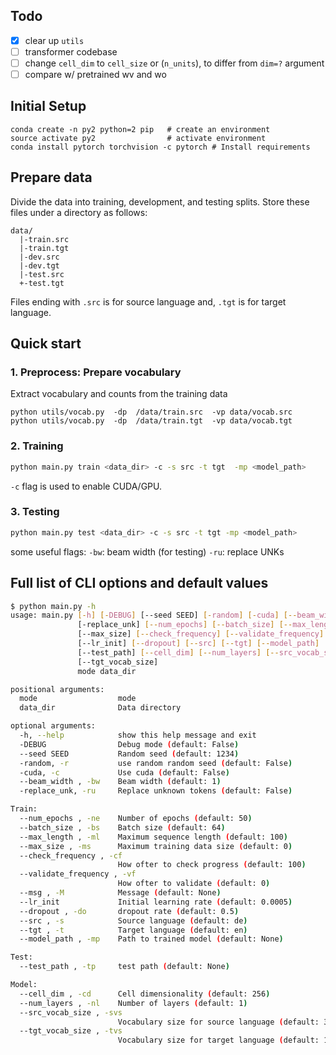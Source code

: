 ## Todo 
-[x] clear up `utils`
-[ ] transformer codebase
-[ ] change `cell_dim` to `cell_size` or (`n_units`), to differ from `dim=?` argument
-[ ] compare w/ pretrained wv and wo

## Initial Setup

    conda create -n py2 python=2 pip   # create an environment
    source activate py2                # activate environment
    conda install pytorch torchvision -c pytorch # Install requirements

## Prepare data

Divide the data into training, development, and testing splits. Store these files under a directory as follows:

    data/
      |-train.src
      |-train.tgt
      |-dev.src
      |-dev.tgt
      |-test.src
      +-test.tgt
      
Files ending with `.src` is for source language and, `.tgt` is for target language. 

## Quick start

### 1. Preprocess: Prepare vocabulary

Extract vocabulary and counts from the training data
 
    python utils/vocab.py  -dp  /data/train.src  -vp data/vocab.src
    python utils/vocab.py  -dp  /data/train.tgt  -vp data/vocab.tgt

### 2. Training

```bash
python main.py train <data_dir> -c -s src -t tgt  -mp <model_path>
``` 
`-c` flag is used to enable CUDA/GPU.

### 3. Testing

```bash
python main.py test <data_dir> -c -s src -t tgt -mp <model_path>
``` 

some useful flags:
`-bw`: beam width (for testing)
`-ru`: replace UNKs


## Full list of CLI options and default values

```bash
$ python main.py -h
usage: main.py [-h] [-DEBUG] [--seed SEED] [-random] [-cuda] [--beam_width]
               [-replace_unk] [--num_epochs] [--batch_size] [--max_length]
               [--max_size] [--check_frequency] [--validate_frequency] [--msg]
               [--lr_init] [--dropout] [--src] [--tgt] [--model_path]
               [--test_path] [--cell_dim] [--num_layers] [--src_vocab_size]
               [--tgt_vocab_size]
               mode data_dir

positional arguments:
  mode                  mode
  data_dir              Data directory

optional arguments:
  -h, --help            show this help message and exit
  -DEBUG                Debug mode (default: False)
  --seed SEED           Random seed (default: 1234)
  -random, -r           use random random seed (default: False)
  -cuda, -c             Use cuda (default: False)
  --beam_width , -bw    Beam width (default: 1)
  -replace_unk, -ru     Replace unknown tokens (default: False)

Train:
  --num_epochs , -ne    Number of epochs (default: 50)
  --batch_size , -bs    Batch size (default: 64)
  --max_length , -ml    Maximum sequence length (default: 100)
  --max_size , -ms      Maximum training data size (default: 0)
  --check_frequency , -cf
                        How ofter to check progress (default: 100)
  --validate_frequency , -vf
                        How ofter to validate (default: 0)
  --msg , -M            Message (default: None)
  --lr_init             Initial learning rate (default: 0.0005)
  --dropout , -do       dropout rate (default: 0.5)
  --src , -s            Source language (default: de)
  --tgt , -t            Target language (default: en)
  --model_path , -mp    Path to trained model (default: None)

Test:
  --test_path , -tp     test path (default: None)

Model:
  --cell_dim , -cd      Cell dimensionality (default: 256)
  --num_layers , -nl    Number of layers (default: 1)
  --src_vocab_size , -svs
                        Vocabulary size for source language (default: 30000)
  --tgt_vocab_size , -tvs
                        Vocabulary size for target language (default: 15000)
```
